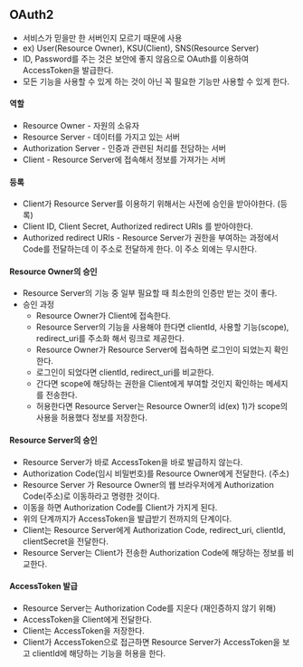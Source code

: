 ## OAuth2

 - 서비스가 믿을만 한 서버인지 모르기 때문에 사용
 - ex) User(Resource Owner), KSU(Client), SNS(Resource Server)
 - ID, Password를 주는 것은 보안에 좋지 않음으로 OAuth를 이용하여 AccessToken을 발급한다.
 - 모든 기능을 사용할 수 있게 하는 것이 아닌 꼭 필요한 기능만 사용할 수 있게 한다.

#### 역할
 - Resource Owner - 자원의 소유자
 - Resource Server - 데이터를 가지고 있는 서버
 - Authorization Server - 인증과 관련된 처리를 전담하는 서버
 - Client - Resource Server에 접속해서 정보를 가져가는 서버

#### 등록
 - Client가 Resource Server를 이용하기 위해서는 사전에 승인을 받아야한다. (등록)
 - Client ID, Client Secret, Authorized redirect URIs 를 받아야한다.
 - Authorized redirect URIs - Resource Server가 권한을 부여하는 과정에서 Code를 전달하는데 이 주소로 전달하게 한다. 이 주소 외에는 무시한다.

#### Resource Owner의 승인
 - Resource Server의 기능 중 일부 필요할 때 최소한의 인증만 받는 것이 좋다.
 - 승인 과정
    - Resource Owner가 Client에 접속한다.
    - Resource Server의 기능을 사용해야 한다면 clientId, 사용할 기능(scope), redirect_uri를 주소화 해서 링크로 제공한다.
    - Resource Owner가 Resource Server에 접속하면 로그인이 되었는지 확인한다.
    - 로그인이 되었다면 clientId, redirect_uri를 비교한다.
    - 간다면 scope에 해당하는 권한을 Client에게 부여할 것인지 확인하는 메세지를 전송한다.
    - 허용한다면 Resource Server는 Resource Owner의 id(ex) 1)가 scope의 사용을 허용했다 정보를 저장한다.

#### Resource Server의 승인
  - Resource Server가 바로 AccessToken을 바로 발급하지 않는다.
  - Authorization Code(임시 비밀번호)를 Resource Owner에게 전달한다. (주소)
  - Resource Server 가 Resource Owner의 웹 브라우저에게 Authorization Code(주소)로 이동하라고 명령한 것이다.
  - 이동을 하면 Authorization Code를 Client가 가지게 된다.
  - 위의 단계까지가 AccessToken을 발급받기 전까지의 단계이다.
  - Client는 Resource Server에게 Authorization Code, redirect_uri, clientId, clientSecret을 전달한다.
  - Resource Server는 Client가 전송한 Authorization Code에 해당하는 정보를 비교한다.

#### AccessToken 발급
  - Resource Server는 Authorization Code를 지운다 (재인증하지 않기 위해)
  - AccessToken을 Client에게 전달한다.
  - Client는 AccessToken을 저장한다.
  - Client가 AccessToken으로 접근하면 Resource Server가 AccessToken을 보고 clientId에 해당하는 기능을 허용을 한다.
